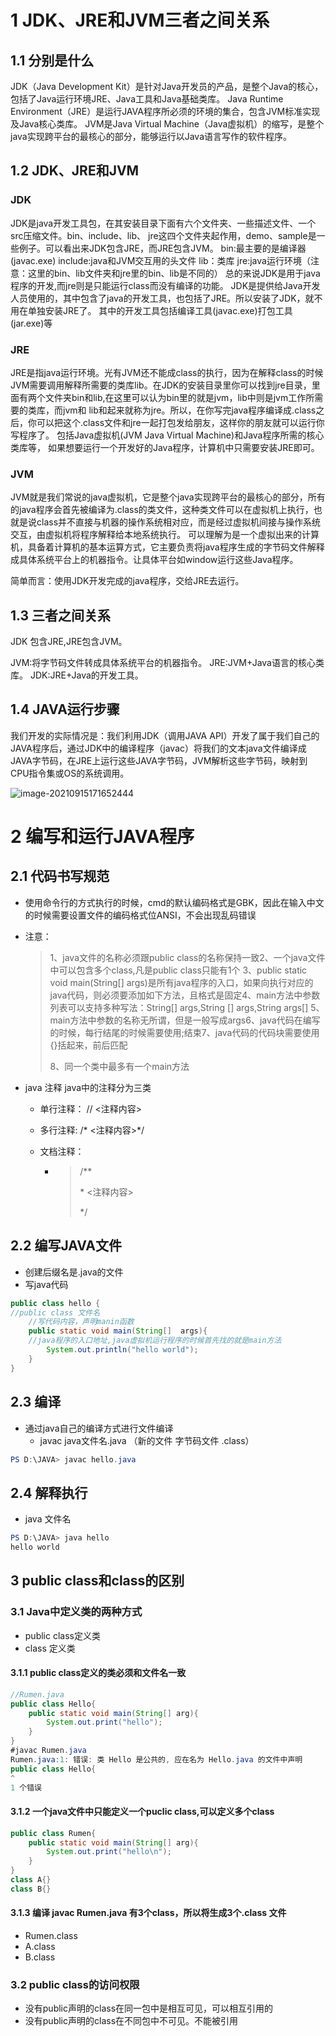 # 1 JDK、JRE和JVM三者之间关系

## 1.1 分别是什么

JDK（Java Development Kit）是针对Java开发员的产品，是整个Java的核心，包括了Java运行环境JRE、Java工具和Java基础类库。
Java Runtime Environment（JRE）是运行JAVA程序所必须的环境的集合，包含JVM标准实现及Java核心类库。
JVM是Java Virtual Machine（Java虚拟机）的缩写，是整个java实现跨平台的最核心的部分，能够运行以Java语言写作的软件程序。

## 1.2 JDK、JRE和JVM

### JDK

JDK是java开发工具包，在其安装目录下面有六个文件夹、一些描述文件、一个src压缩文件。bin、include、lib、 jre这四个文件夹起作用，demo、sample是一些例子。可以看出来JDK包含JRE，而JRE包含JVM。
bin:最主要的是编译器(javac.exe)
include:java和JVM交互用的头文件
lib：类库
jre:java运行环境（注意：这里的bin、lib文件夹和jre里的bin、lib是不同的）
总的来说JDK是用于java程序的开发,而jre则是只能运行class而没有编译的功能。 
JDK是提供给Java开发人员使用的，其中包含了java的开发工具，也包括了JRE。所以安装了JDK，就不用在单独安装JRE了。 其中的开发工具包括编译工具(javac.exe)打包工具(jar.exe)等

### JRE


JRE是指java运行环境。光有JVM还不能成class的执行，因为在解释class的时候JVM需要调用解释所需要的类库lib。在JDK的安装目录里你可以找到jre目录，里面有两个文件夹bin和lib,在这里可以认为bin里的就是jvm，lib中则是jvm工作所需要的类库，而jvm和 lib和起来就称为jre。所以，在你写完java程序编译成.class之后，你可以把这个.class文件和jre一起打包发给朋友，这样你的朋友就可以运行你写程序了。 包括Java虚拟机(JVM Java Virtual Machine)和Java程序所需的核心类库等， 如果想要运行一个开发好的Java程序，计算机中只需要安装JRE即可。 

###  JVM

JVM就是我们常说的java虚拟机，它是整个java实现跨平台的最核心的部分，所有的java程序会首先被编译为.class的类文件，这种类文件可以在虚拟机上执行，也就是说class并不直接与机器的操作系统相对应，而是经过虚拟机间接与操作系统交互，由虚拟机将程序解释给本地系统执行。 
可以理解为是一个虚拟出来的计算机，具备着计算机的基本运算方式，它主要负责将java程序生成的字节码文件解释成具体系统平台上的机器指令。让具体平台如window运行这些Java程序。 


简单而言：使用JDK开发完成的java程序，交给JRE去运行。 

## 1.3 三者之间关系 

JDK 包含JRE,JRE包含JVM。

JVM:将字节码文件转成具体系统平台的机器指令。 
JRE:JVM+Java语言的核心类库。 
JDK:JRE+Java的开发工具。 

## 1.4 JAVA运行步骤


我们开发的实际情况是：我们利用JDK（调用JAVA API）开发了属于我们自己的JAVA程序后，通过JDK中的编译程序（javac）将我们的文本java文件编译成JAVA字节码，在JRE上运行这些JAVA字节码，JVM解析这些字节码，映射到CPU指令集或OS的系统调用。

![image-20210915171652444](D:/JAVA/note/001%20JAVA%E5%9F%BA%E7%A1%80.assets/image-20210915171652444.png)

# 2 编写和运行JAVA程序

## 2.1 代码书写规范

+ 使用命令行的方式执行的时候，cmd的默认编码格式是GBK，因此在输入中文的时候需要设置文件的编码格式位ANSI，不会出现乱码错误

+ 注意：

  > 1、java文件的名称必须跟public class的名称保持一致
  > ​2、一个java文件中可以包含多个class,凡是public class只能有1个
  > ​3、public static void main(String[] args)是所有java程序的入口，如果向执行对应的java代码，则必须要添加如下方法，且格式是固定
  > ​4、main方法中参数列表可以支持多种写法：String[] args,String [] args,String args[]
  > ​5、main方法中参数的名称无所谓，但是一般写成args
  > ​6、java代码在编写的时候，每行结尾的时候需要使用;结束
  > ​7、java代码的代码块需要使用{}括起来，前后匹配
  >
  > 8、同一个类中最多有一个main方法

+ java 注释
  java中的注释分为三类

  + 单行注释： // <注释内容>

  + 多行注释:   /* <注释内容>*/

  + 文档注释：

    + > /**
      >
      > \* <注释内容>
      >
      > */



## 2.2 编写JAVA文件

+ 创建后缀名是.java的文件
+ 写java代码

```java
public class hello {
//public class 文件名
    //写代码内容，声明manin函数
	public static void main(String[]  args){
    //java程序的入口地址,java虚拟机运行程序的时候首先找的就是main方法
		System.out.println("hello world");
	}
}
```

## 2.3 编译

+ 通过java自己的编译方式进行文件编译 
  + javac  java文件名.java （新的文件 字节码文件  .class）

```powershell
PS D:\JAVA> javac hello.java
```

## 2.4 解释执行

+ java 文件名 

```powershell
PS D:\JAVA> java hello
hello world
```

## 3 public class和class的区别

### 3.1 Java中定义类的两种方式 

- public class定义类
- class 定义类

#### 3.1.1 public class定义的类必须和文件名一致

```java
//Rumen.java
public class Hello{	
	public static void main(String[] arg){
		System.out.print("hello");	
	}
}
#javac Rumen.java
Rumen.java:1: 错误: 类 Hello 是公共的, 应在名为 Hello.java 的文件中声明
public class Hello{
^
1 个错误
```

#### 3.1.2 一个java文件中只能定义一个puclic class,可以定义多个class

```java
public class Rumen{
	public static void main(String[] arg){
		System.out.print("hello\n");	
	}
}
class A{}
class B{}
```

#### 3.1.3 编译 javac Rumen.java 有3个class，所以将生成3个.class 文件

- Rumen.class
- A.class
- B.class

### 3.2 public class的访问权限 

+ 没有public声明的class在同一包中是相互可见，可以相互引用的
+ 没有public声明的class在不同包中不可见。不能被引用

